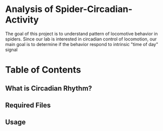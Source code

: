 # Analysis of Spider-Circadian-Activity
The goal of this project is to understand pattern of locomotive behavior in spiders. Since our lab is interested in circadian control of locomotion, our main goal is to determine if the behavior respond to intrinsic "time of day" signal

# Table of Contents

## What is Circadian Rhythm?

## Required Files

## Usage
